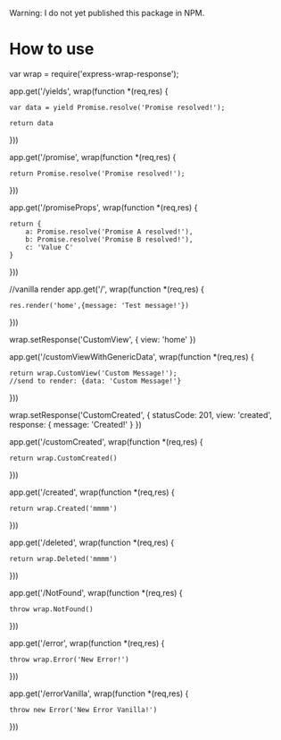 Warning: I do not yet published this package in NPM.

# How to use

var wrap = require('express-wrap-response');


app.get('/yields', wrap(function *(req,res) {

	var data = yield Promise.resolve('Promise resolved!');

	return data

}))

app.get('/promise', wrap(function *(req,res) {

	return Promise.resolve('Promise resolved!');

}))

app.get('/promiseProps', wrap(function *(req,res) {

	return {
		a: Promise.resolve('Promise A resolved!'),
		b: Promise.resolve('Promise B resolved!'),
		c: 'Value C'
	}

}))


//vanilla render
app.get('/', wrap(function *(req,res) {

	res.render('home',{message: 'Test message!'})

}))


wrap.setResponse('CustomView', {
	view: 'home'
})

app.get('/customViewWithGenericData', wrap(function *(req,res) {

	return wrap.CustomView('Custom Message!');
	//send to render: {data: 'Custom Message!'}

}))





wrap.setResponse('CustomCreated', {
	statusCode: 201,
	view: 'created',
	response: {
		message: 'Created!'
	}
})

app.get('/customCreated', wrap(function *(req,res) {

	return wrap.CustomCreated()

}))





app.get('/created', wrap(function *(req,res) {

	return wrap.Created('mmmm')
}))


app.get('/deleted', wrap(function *(req,res) {

	return wrap.Deleted('mmmm')
}))

app.get('/NotFound', wrap(function *(req,res) {

	throw wrap.NotFound()
}))



app.get('/error', wrap(function *(req,res) {

	throw wrap.Error('New Error!')
	
}))


app.get('/errorVanilla', wrap(function *(req,res) {

	throw new Error('New Error Vanilla!')

}))

